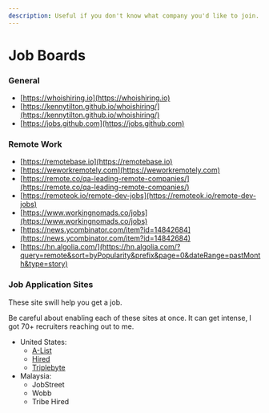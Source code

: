 ```yaml
---
description: Useful if you don't know what company you'd like to join.
---
```


# Job Boards

### General

* [https://whoishiring.io](https://whoishiring.io)
* [https://kennytilton.github.io/whoishiring/](https://kennytilton.github.io/whoishiring/)
* [https://jobs.github.com](https://jobs.github.com)

### Remote Work

* [https://remotebase.io](https://remotebase.io)
* [https://weworkremotely.com](https://weworkremotely.com)
* [https://remote.co/qa-leading-remote-companies/](https://remote.co/qa-leading-remote-companies/)
* [https://remoteok.io/remote-dev-jobs](https://remoteok.io/remote-dev-jobs)
* [https://www.workingnomads.co/jobs](https://www.workingnomads.co/jobs)
* [https://news.ycombinator.com/item?id=14842684](https://news.ycombinator.com/item?id=14842684)
* [https://hn.algolia.com/](https://hn.algolia.com/?query=remote&sort=byPopularity&prefix&page=0&dateRange=pastMonth&type=story)

### Job Application Sites

These site swill help you get a job.

Be careful about enabling each of these sites at once. It can get intense, I got 70+ recruiters reaching out to me.

* United States:
  * [A-List](https://alist.co/)
  * [Hired](https://hired.com/x/1ffao)
  * [Triplebyte](https://triplebyte.com/iv/Sl7BZEg)
* Malaysia:
  * JobStreet
  * Wobb
  * Tribe Hired

